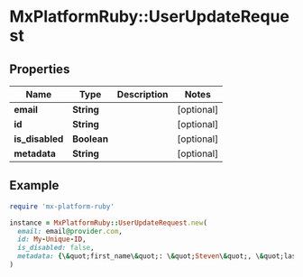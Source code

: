 # MxPlatformRuby::UserUpdateRequest

## Properties

| Name | Type | Description | Notes |
| ---- | ---- | ----------- | ----- |
| **email** | **String** |  | [optional] |
| **id** | **String** |  | [optional] |
| **is_disabled** | **Boolean** |  | [optional] |
| **metadata** | **String** |  | [optional] |

## Example

```ruby
require 'mx-platform-ruby'

instance = MxPlatformRuby::UserUpdateRequest.new(
  email: email@provider.com,
  id: My-Unique-ID,
  is_disabled: false,
  metadata: {\&quot;first_name\&quot;: \&quot;Steven\&quot;, \&quot;last_name\&quot;: \&quot;Universe\&quot;}
)
```

